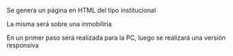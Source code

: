 <p>Se genera un página en HTML del tipo institucional</p>
<p>La misma será sobre una inmobiliria</p>
<p>En un primer paso será realizada para la PC, luego se realizará una versión responsiva</p>

